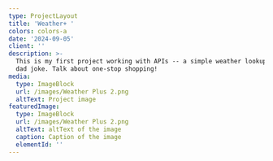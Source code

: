 ```yaml
---
type: ProjectLayout
title: 'Weather+ '
colors: colors-a
date: '2024-09-05'
client: ''
description: >-
  This is my first project working with APIs -- a simple weather lookup and a
  dad joke. Talk about one-stop shopping!
media:
  type: ImageBlock
  url: /images/Weather Plus 2.png
  altText: Project image
featuredImage:
  type: ImageBlock
  url: /images/Weather Plus 2.png
  altText: altText of the image
  caption: Caption of the image
  elementId: ''
---
```

